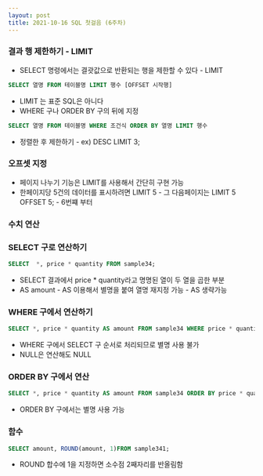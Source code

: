 ```yaml
---
layout: post
title: 2021-10-16 SQL 첫걸음 (6주차)
---
```


### 결과 행 제한하기 - LIMIT

- SELECT 명령에서는 결괏값으로 반환되는 행을 제한할 수 있다 - LIMIT

```sql
SELECT 열명 FROM 테이블명 LIMIT 행수 [OFFSET 시작행]
```

- LIMIT 는 표준 SQL은 아니다
- WHERE 구나 ORDER BY 구의 뒤에 지정

```sql
SELECT 열명 FROM 테이블명 WHERE 조건식 ORDER BY 열명 LIMIT 행수
```

- 정렬한 후 제한하기 - ex) DESC LIMIT 3;

### 오프셋 지정

- 페이지 나누기 기능은 LIMIT를 사용해서 간단히 구현 가능
- 한페이지당 5건의 데이터를 표시하려면 LIMIT 5 - 그 다음페이지는 LIMIT 5 OFFSET 5; - 6번쨰 부터

### 수치 연산

### SELECT 구로 연산하기

```sql
SELECT  *, price * quantity FROM sample34;
```

- SELECT 결과에서 price * quantity라고 명명된 열이 두 열을 곱한 부분
- AS amount - AS 이용해서 별명을 붙여 열명 재지정 가능 - AS 생략가능

### WHERE 구에서 연산하기

```sql
SELECT *, price * quantity AS amount FROM sample34 WHERE price * quantity >= 2000;
```

- WHERE 구에서 SELECT 구 순서로 처리되므로 별명 사용 불가
- NULL은 연산해도 NULL

### ORDER BY 구에서 연산

```sql
SELECT *, price * quantity AS amount FROM sample34 ORDER BY price * quantity DESC;
```

- ORDER BY 구에서는 별명 사용 가능

### 함수

```sql
SELECT amount, ROUND(amount, 1)FROM sample341;
```

- ROUND 합수에 1을 지정하면 소수점 2째자리를 반올림함